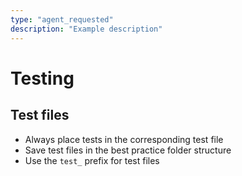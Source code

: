 ```yaml
---
type: "agent_requested"
description: "Example description"
---
```


# Testing

## Test files

- Always place tests in the corresponding test file
- Save test files in the best practice folder structure
- Use the `test_` prefix for test files
